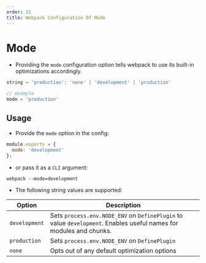 ```yaml
---
order: 21
title: Webpack Configuration Of Mode
---
```


# Mode
- Providing the `mode` configuration option tells webpack to use its built-in optimizations accordingly.

```javascript
string = 'production': 'none' | 'development' | 'production'

// example
mode = 'production'
```

## Usage
- Provide the `mode` option in the config:

```javascript
module.exports = {
  mode: 'development'
};
```

- or pass it as a `CLI` argument:

```shell
webpack --mode=development
```

- The following string values are supported:

| Option | Description |
| --- | --- |
| `development` | Sets `process.env.NODE_ENV` on `DefinePlugin` to value `development`. Enables useful names for modules and chunks. |
| `production` | Sets `process.env.NODE_ENV` on `DefinePlugin`  |
| `none` | Opts out of any default optimization options |

